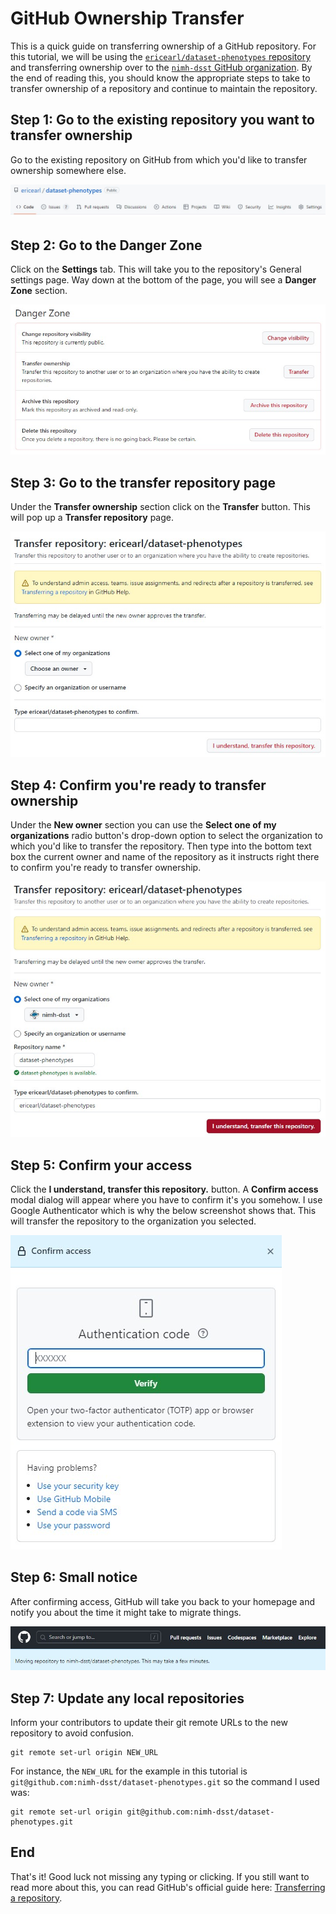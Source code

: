 # GitHub Ownership Transfer

This is a quick guide on transferring ownership of a GitHub repository. For this tutorial, we will be using the [`ericearl/dataset-phenotypes` repository](https://github.com/ericearl/dataset-phenotypes) and transferring ownership over to the [`nimh-dsst` GitHub organization](https://github.com/nimh-dsst). By the end of reading this, you should know the appropriate steps to take to transfer ownership of a repository and continue to maintain the repository.

## Step 1: Go to the existing repository you want to transfer ownership

Go to the existing repository on GitHub from which you'd like to transfer ownership somewhere else.

![Top of the existent repository's homepage](images/repo_top.jpg)

## Step 2: Go to the Danger Zone

Click on the **Settings** tab. This will take you to the repository's General settings page. Way down at the bottom of the page, you will see a **Danger Zone** section.

![Repository settings page](images/danger_zone.jpg)

## Step 3: Go to the transfer repository page

Under the **Transfer ownership** section click on the **Transfer** button. This will pop up a **Transfer repository** page.

![Transfer repository page](images/transfer_repository.jpg)

## Step 4: Confirm you're ready to transfer ownership

Under the **New owner** section you can use the **Select one of my organizations** radio button's drop-down option to select the organization to which you'd like to transfer the repository. Then type into the bottom text box the current owner and name of the repository as it instructs right there to confirm you're ready to transfer ownership.

![Ready to click](images/filled_in_transfer.jpg)

## Step 5: Confirm your access

Click the **I understand, transfer this repository.** button. A **Confirm access** modal dialog will appear where you have to confirm it's you somehow. I use Google Authenticator which is why the below screenshot shows that. This will transfer the repository to the organization you selected.

![Confirm access](images/confirm_access.jpg)

## Step 6: Small notice

After confirming access, GitHub will take you back to your homepage and notify you about the time it might take to migrate things.

![Small notice in the top left corner](images/moving_notice.jpg)

## Step 7: Update any local repositories

Inform your contributors to update their git remote URLs to the new repository to avoid confusion.

```shell
git remote set-url origin NEW_URL
```

For instance, the `NEW_URL` for the example in this tutorial is `git@github.com:nimh-dsst/dataset-phenotypes.git` so the command I used was:

```shell
git remote set-url origin git@github.com:nimh-dsst/dataset-phenotypes.git
```

## End

That's it! Good luck not missing any typing or clicking. If you still want to read more about this, you can read GitHub's official guide here: [Transferring a repository](https://docs.github.com/en/repositories/creating-and-managing-repositories/transferring-a-repository).
